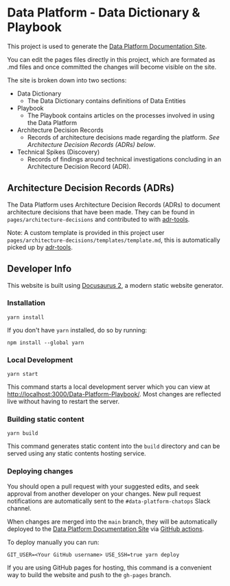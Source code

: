 # Data Platform - Data Dictionary & Playbook

This project is used to generate the [Data Platform Documentation Site](https://lbhackney-it.github.io/Data-Platform-Playbook/).

You can edit the pages files directly in this project, which are formated as .md files and once committed the changes will become visible on the site.

The site is broken down into two sections:

* Data Dictionary
  * The Data Dictionary contains definitions of Data Entities
* Playbook
  * The Playbook contains articles on the processes involved in using the Data Platform
* Architecture Decision Records
  * Records of architecture decisions made regarding the platform. *See Architecture Decision Records (ADRs) below*.
* Technical Spikes (Discovery)
  * Records of findings around technical investigations concluding in an Architecture Decision Record (ADR).

## Architecture Decision Records (ADRs)

The Data Platform uses Architecture Decision Records (ADRs) to document architecture decisions that have been made.
They can be found in `pages/architecture-decisions` and contributed to with
[adr-tools](https://github.com/npryce/adr-tools).

Note: A custom template is provided in this project user `pages/architecture-decisions/templates/template.md`, this is
automatically picked up by [adr-tools](https://github.com/npryce/adr-tools).

## Developer Info

This website is built using [Docusaurus 2](https://v2.docusaurus.io/), a modern static website generator.

### Installation

```console
yarn install
```

If you don't have `yarn` installed, do so by running:

```console
npm install --global yarn
```

### Local Development

```console
yarn start
```

This command starts a local development server which you can view at [http://localhost:3000/Data-Platform-Playbook/](http://localhost:3000/Data-Platform-Playbook/). Most changes are reflected live without having to restart the server.

### Building static content

```console
yarn build
```

This command generates static content into the `build` directory and can be served using any static contents hosting service.

### Deploying changes

You should open a pull request with your suggested edits, and seek approval from another developer on your changes. New pull request notifications are automatically sent to the `#data-platform-chatops` Slack channel.

When changes are merged into the `main` branch, they will be automatically deployed to the [Data Platform Documentation Site](https://lbhackney-it.github.io/Data-Platform-Playbook/) via [GitHub actions](https://github.com/LBHackney-IT/Data-Platform-Playbook/actions).

To deploy manually you can run:

```console
GIT_USER=<Your GitHub username> USE_SSH=true yarn deploy
```

If you are using GitHub pages for hosting, this command is a convenient way to build the website and push to the `gh-pages` branch.
